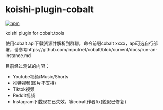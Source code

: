# koishi-plugin-cobalt

[![npm](https://img.shields.io/npm/v/koishi-plugin-cobalt?style=flat-square)](https://www.npmjs.com/package/koishi-plugin-cobalt)

koishi plugin for cobalt.tools

使用cobalt api下载资源并解析到群聊，命令前缀cobalt xxxx，api可选自行部署，请参考https://github.com/imputnet/cobalt/blob/current/docs/run-an-instance.md

目前经过测试的内容：
- Youtube视频/Music/Shorts
- 推特视频(图片不支持)
- Tiktok视频
- Reddit视频
- Instagram下载现在已失效，等cobalt作者fix(貌似已修复)


